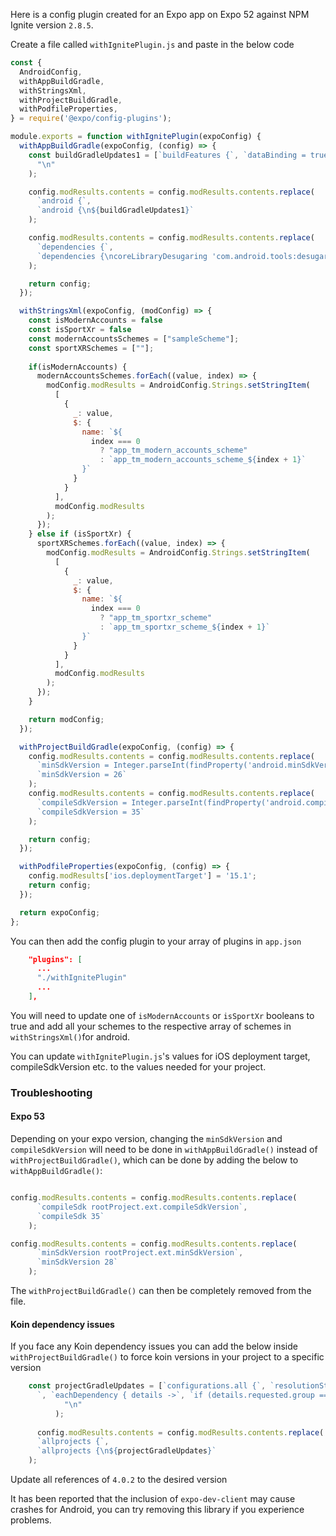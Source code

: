 Here is a config plugin created for an Expo app on Expo 52 against NPM Ignite version `2.8.5`.

Create a file called `withIgnitePlugin.js` and paste in the below code

```javascript
const {
  AndroidConfig,
  withAppBuildGradle,
  withStringsXml,
  withProjectBuildGradle,
  withPodfileProperties,
} = require('@expo/config-plugins');

module.exports = function withIgnitePlugin(expoConfig) {
  withAppBuildGradle(expoConfig, (config) => {
    const buildGradleUpdates1 = [`buildFeatures {`, `dataBinding = true`, `}`, `compileOptions {`, `coreLibraryDesugaringEnabled true`, `}`].join(
      "\n"
    );

    config.modResults.contents = config.modResults.contents.replace(
      `android {`,
      `android {\n${buildGradleUpdates1}`
    );

    config.modResults.contents = config.modResults.contents.replace(
      `dependencies {`,
      `dependencies {\ncoreLibraryDesugaring 'com.android.tools:desugar_jdk_libs:2.1.3'\n`
    );

    return config;
  });

  withStringsXml(expoConfig, (modConfig) => {
    const isModernAccounts = false
    const isSportXr = false
    const modernAccountsSchemes = ["sampleScheme"];
    const sportXRSchemes = [""];
    
    if(isModernAccounts) {
      modernAccountsSchemes.forEach((value, index) => {
        modConfig.modResults = AndroidConfig.Strings.setStringItem(
          [
            {
              _: value,
              $: {
                name: `${
                  index === 0
                    ? "app_tm_modern_accounts_scheme"
                    : `app_tm_modern_accounts_scheme_${index + 1}`
                }`
              }
            }
          ],
          modConfig.modResults
        );
      });
    } else if (isSportXr) {
      sportXRSchemes.forEach((value, index) => {
        modConfig.modResults = AndroidConfig.Strings.setStringItem(
          [
            {
              _: value,
              $: {
                name: `${
                  index === 0
                    ? "app_tm_sportxr_scheme"
                    : `app_tm_sportxr_scheme_${index + 1}`
                }`
              }
            }
          ],
          modConfig.modResults
        );
      });
    }

    return modConfig;
  });

  withProjectBuildGradle(expoConfig, (config) => {
    config.modResults.contents = config.modResults.contents.replace(
      `minSdkVersion = Integer.parseInt(findProperty('android.minSdkVersion') ?: '24')`,
      `minSdkVersion = 26`
    );
    config.modResults.contents = config.modResults.contents.replace(
      `compileSdkVersion = Integer.parseInt(findProperty('android.compileSdkVersion') ?: '35')`,
      `compileSdkVersion = 35`
    );

    return config;
  });

  withPodfileProperties(expoConfig, (config) => {
    config.modResults['ios.deploymentTarget'] = '15.1';
    return config;
  });

  return expoConfig;
};
```

You can then add the config plugin to your array of plugins in `app.json`

```json
    "plugins": [
      ...
      "./withIgnitePlugin"
      ...
    ],
```

You will need to update one of `isModernAccounts` or `isSportXr` booleans to true and add all your schemes to the respective array of schemes in `withStringsXml()`for android.

You can update `withIgnitePlugin.js`'s values for iOS deployment target, compileSdkVersion etc. to the values needed for your project.


### Troubleshooting  

#### Expo 53

Depending on your expo version, changing the `minSdkVersion` and `compileSdkVersion` will need to be done in `withAppBuildGradle()` instead of `withProjectBuildGradle()`, which can be done by adding the below to `withAppBuildGradle()`:

```javascript

config.modResults.contents = config.modResults.contents.replace(
      `compileSdk rootProject.ext.compileSdkVersion`,
      `compileSdk 35`
    );

config.modResults.contents = config.modResults.contents.replace(
      `minSdkVersion rootProject.ext.minSdkVersion`,
      `minSdkVersion 28`
    );
```

The `withProjectBuildGradle()` can then be completely removed from the file.


#### Koin dependency issues 

If you face any Koin dependency issues you can add the below inside `withProjectBuildGradle()` to force koin versions in your project to a specific version 

```javascript
    const projectGradleUpdates = [`configurations.all {`, `resolutionStrategy {`, `force "io.insert-koin:koin-android:4.0.2"`, `force "io.insert-koin:koin-core:4.0.2"
      `, `eachDependency { details ->`, `if (details.requested.group == "io.insert-koin" && details.requested.name == "koin-android") {`, `details.useVersion "4.0.2"`, `}`,`if (details.requested.group == "io.insert-koin" && details.requested.name == "koin-core") {`, `details.useVersion "4.0.2"`, `}`, `}`, `}`, `}`].join(
            "\n"
          );
      
      config.modResults.contents = config.modResults.contents.replace(
      `allprojects {`,
      `allprojects {\n${projectGradleUpdates}`
    );

```

Update all references of `4.0.2` to the desired version 

It has been reported that the inclusion of `expo-dev-client` may cause crashes for Android, you can try removing this library if you experience problems.

